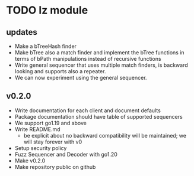 # TODO lz module

## updates
* Make a bTreeHash finder
* Make bTree also a match finder and implement the bTree functions in terms of
  bPath manipulations instead of recursive functions
* Write general sequencer that uses multiple match finders, is backward looking
  and supports also a repeater.
* We can now experiment using the general sequencer.

## v0.2.0

* Write documentation for each client and document defaults
* Package documentation should have table of supported sequencers
* We support go1.19 and above
* Write README.md
  - be explicit about no backward compatibility will be maintained; we
    will stay forever with v0
* Setup security policy
* Fuzz Sequencer and Decoder with go1.20
* Make v0.2.0
* Make repository public on github
